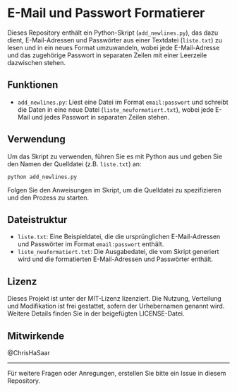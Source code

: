 # E-Mail und Passwort Formatierer

Dieses Repository enthält ein Python-Skript (`add_newlines.py`), das dazu dient, E-Mail-Adressen und Passwörter aus einer Textdatei (`liste.txt`) zu lesen und in ein neues Format umzuwandeln, wobei jede E-Mail-Adresse und das zugehörige Passwort in separaten Zeilen mit einer Leerzeile dazwischen stehen.

## Funktionen

- `add_newlines.py`: Liest eine Datei im Format `email:passwort` und schreibt die Daten in eine neue Datei (`liste_neuformatiert.txt`), wobei jede E-Mail und jedes Passwort in separaten Zeilen stehen.

## Verwendung

Um das Skript zu verwenden, führen Sie es mit Python aus und geben Sie den Namen der Quelldatei (z.B. `liste.txt`) an:

```
python add_newlines.py
```

Folgen Sie den Anweisungen im Skript, um die Quelldatei zu spezifizieren und den Prozess zu starten.

## Dateistruktur

- `liste.txt`: Eine Beispieldatei, die die ursprünglichen E-Mail-Adressen und Passwörter im Format `email:passwort` enthält.
- `liste_neuformatiert.txt`: Die Ausgabedatei, die vom Skript generiert wird und die formatierten E-Mail-Adressen und Passwörter enthält.

## Lizenz

Dieses Projekt ist unter der MIT-Lizenz lizenziert. Die Nutzung, Verteilung und Modifikation ist frei gestattet, sofern der Urhebernamen genannt wird. Weitere Details finden Sie in der beigefügten LICENSE-Datei.

## Mitwirkende

@ChrisHaSaar

---

Für weitere Fragen oder Anregungen, erstellen Sie bitte ein Issue in diesem Repository.
